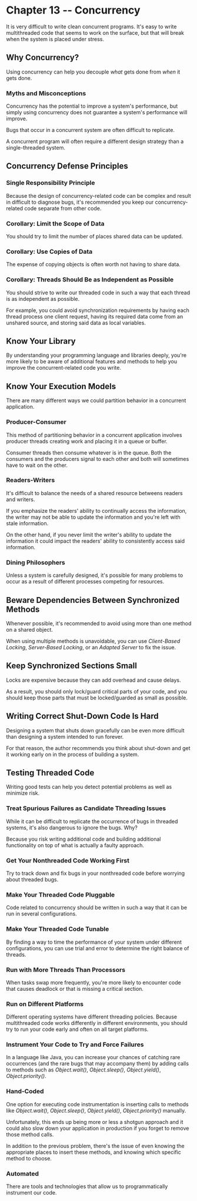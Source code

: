 # Chapter 13 -- Concurrency

It is very difficult to write clean concurrent programs. It's easy to write multithreaded code that seems to work on the surface, but that will break when the system is placed under stress.

## Why Concurrency?

Using concurrency can help you decouple _what_ gets done from _when_ it gets done.

### Myths and Misconceptions

Concurrency has the potential to improve a system's performance, but simply using concurrency does not guarantee a system's performance will improve.

Bugs that occur in a concurrent system are often difficult to replicate.

A concurrent program will often require a different design strategy than a single-threaded system.

## Concurrency Defense Principles

### Single Responsibility Principle

Because the design of concurrency-related code can be complex and result in difficult to diagnose bugs, it's recommended you keep our concurrency-related code separate from other code.

### Corollary: Limit the Scope of Data

You should try to limit the number of places shared data can be updated.

### Corollary: Use Copies of Data

The expense of copying objects is often worth not having to share data.

### Corollary: Threads Should Be as Independent as Possible

You should strive to write our threaded code in such a way that each thread is as independent as possible.

For example, you could avoid synchronization requirements by having each thread process one client request, having its required data come from an unshared source, and storing said data as local variables.

## Know Your Library

By understanding your programming language and libraries deeply, you're more likely to be aware of additional features and methods to help you improve the concurrent-related code you write.

## Know Your Execution Models

There are many different ways we could partition behavior in a concurrent application.

### Producer-Consumer

This method of partitioning behavior in a concurrent application involves producer threads creating work and placing it in a queue or buffer.

Consumer threads then consume whatever is in the queue. Both the consumers and the producers signal to each other and both will sometimes have to wait on the other.

### Readers-Writers

It's difficult to balance the needs of a shared resource betweens readers and writers.

If you emphasize the readers' ability to continually access the information, the writer may not be able to update the information and you're left with stale information.

On the other hand, if you never limit the writer's ability to update the information it could impact the readers' ability to consistently access said information.

### Dining Philosophers

Unless a system is carefully designed, it's possible for many problems to occur as a result of different processes competing for resources.

## Beware Dependencies Between Synchronized Methods

Whenever possible, it's recommended to avoid using more than one method on a shared object.

When using multiple methods is unavoidable, you can use _Client-Based Locking_, _Server-Based Locking_, or an _Adapted Server_ to fix the issue.

## Keep Synchronized Sections Small

Locks are expensive because they can add overhead and cause delays.

As a result, you should only lock/guard critical parts of your code, and you should keep those parts that must be locked/guarded as small as possible.

## Writing Correct Shut-Down Code Is Hard

Designing a system that shuts down gracefully can be even more difficult than designing a system intended to run forever.

For that reason, the author recommends you think about shut-down and get it working early on in the process of building a system.

## Testing Threaded Code

Writing good tests can help you detect potential problems as well as minimize risk.

### Treat Spurious Failures as Candidate Threading Issues

While it can be difficult to replicate the occurrence of bugs in threaded systems, it's also dangerous to ignore the bugs. Why?

Because you risk writing additional code and building additional functionality on top of what is actually a faulty approach.

### Get Your Nonthreaded Code Working First

Try to track down and fix bugs in your nonthreaded code before worrying about threaded bugs.

### Make Your Threaded Code Pluggable

Code related to concurrency should be written in such a way that it can be run in several configurations.

### Make Your Threaded Code Tunable

By finding a way to time the performance of your system under different configurations, you can use trial and error to determine the right balance of threads.

### Run with More Threads Than Processors

When tasks swap more frequently, you're more likely to encounter code that causes deadlock or that is missing a critical section.

### Run on Different Platforms

Different operating systems have different threading policies. Because multithreaded code works differently in different environments, you should try to run your code early and often on all target platforms.

### Instrument Your Code to Try and Force Failures

In a language like Java, you can increase your chances of catching rare occurrences (and the rare bugs that may accompany them) by adding calls to methods such as _Object.wait()_, _Object.sleep()_, _Object.yield()_, _Object.priority()_.

### Hand-Coded

One option for executing code instrumentation is inserting calls to methods like _Object.wait()_, _Object.sleep()_, _Object.yield()_, _Object.priority()_ manually.

Unfortunately, this ends up being more or less a shotgun approach and it could also slow down your application in production if you forget to remove those method calls.

In addition to the previous problem, there's the issue of even knowing the appropriate places to insert these methods, and knowing which specific method to choose.

### Automated

There are tools and technologies that allow us to programmatically instrument our code.
